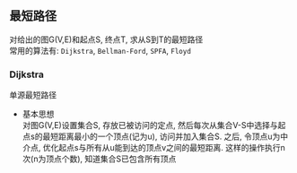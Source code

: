 ## 最短路径
对给出的图G(V,E)和起点S, 终点T, 求从S到T的最短路径  
常用的算法有: `Dijkstra`, `Bellman-Ford`, `SPFA`, `Floyd`

### Dijkstra
单源最短路径
* 基本思想  
对图G(V,E)设置集合S, 存放已被访问的定点, 然后每次从集合V-S中选择与起点s的最短距离最小的一个顶点(记为u), 访问并加入集合S. 之后, 令顶点u为中介点, 优化起点s与所有从u能到达的顶点v之间的最短距离. 这样的操作执行n次(n为顶点个数), 知道集合S已包含所有顶点






